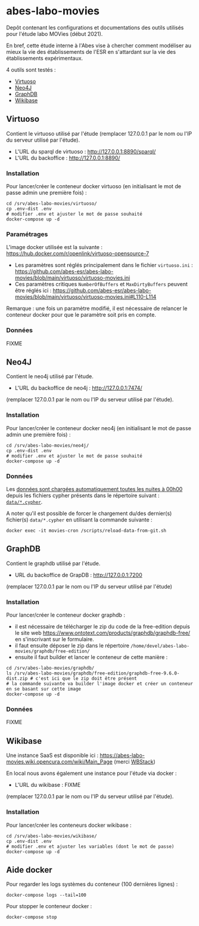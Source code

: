 # abes-labo-movies

Depôt contenant les configurations et documentations des outils utilisés pour l'étude labo MOVies (début 2021).

En bref, cette étude interne à l'Abes vise à chercher comment modéliser au mieux la vie des établissements de l'ESR en s'attardant sur la vie des établissements expérimentaux. 

4 outils sont testés :
- [Virtuoso](./README.md#Virtuoso)
- [Neo4J](./README.md#Neo4J)
- [GraphDB](./README.md#GraphDB)
- [Wikibase](./README.md#Wikibase)

## Virtuoso

Contient le virtuoso utilisé par l'étude (remplacer 127.0.0.1 par le nom ou l'IP du serveur utilisé par l'étude).

- L'URL du sparql de virtuoso : http://127.0.0.1:8890/sparql/
- L'URL du backoffice : http://127.0.0.1:8890/

### Installation

Pour lancer/créer le conteneur docker virtuoso (en initialisant le mot de passe admin une première fois) :
```
cd /srv/abes-labo-movies/virtuoso/
cp .env-dist .env
# modifier .env et ajuster le mot de passe souhaité
docker-compose up -d
```

### Paramétrages

L'image docker utilisée est la suivante : https://hub.docker.com/r/openlink/virtuoso-opensource-7

- Les paramètres sont réglés principalement dans le fichier `virtuoso.ini` : https://github.com/abes-esr/abes-labo-movies/blob/main/virtuoso/virtuoso-movies.ini
- Ces paramètres critiques `NumberOfBuffers` et `MaxDirtyBuffers` peuvent être réglés ici : https://github.com/abes-esr/abes-labo-movies/blob/main/virtuoso/virtuoso-movies.ini#L110-L114

Remarque : une fois un paramètre modifié, il est nécessaire de relancer le conteneur docker pour que le paramètre soit pris en compte.

### Données

FIXME


## Neo4J

Contient le neo4j utilisé par l'étude.

- L'URL du backoffice de neo4j : http://127.0.0.1:7474/

(remplacer 127.0.0.1 par le nom ou l'IP du serveur utilisé par l'étude).

### Installation

Pour lancer/créer le conteneur docker neo4j (en initialisant le mot de passe admin une première fois) :
```
cd /srv/abes-labo-movies/neo4j/
cp .env-dist .env
# modifier .env et ajuster le mot de passe souhaité
docker-compose up -d
```

### Données

Les [données sont chargées automatiquement toutes les nuites à 00h00](https://github.com/abes-esr/abes-labo-movies/blob/main/neo4j/data-cron-loader/tasks) depuis les fichiers cypher présents dans le répertoire suivant : [`data/*.cypher`](https://github.com/abes-esr/abes-labo-movies/tree/main/data).

A noter qu'il est possible de forcer le chargement du/des dernier(s) fichier(s) `data/*.cypher` en utilisant la commande suivante :
```
docker exec -it movies-cron /scripts/reload-data-from-git.sh
```

## GraphDB

Contient le graphdb utilisé par l'étude.

- URL du backoffice de GrapDB : http://127.0.0.1:7200

(remplacer 127.0.0.1 par le nom ou l'IP du serveur utilisé par l'étude)

### Installation

Pour lancer/créer le conteneur docker graphdb :
- il est nécessaire de télécharger le zip du code de la free-edition depuis le site web https://www.ontotext.com/products/graphdb/graphdb-free/ en s'inscrivant sur le formulaire.
- il faut ensuite déposer le zip dans le répertoire `/home/devel/abes-labo-movies/graphdb/free-edition/`
- ensuite il faut builder et lancer le conteneur de cette manière :
```
cd /srv/abes-labo-movies/graphdb/
ls /srv/abes-labo-movies/graphdb/free-edition/graphdb-free-9.6.0-dist.zip # c'est ici que le zip doit être présent
# la commande suivante va builder l'image docker et créer un conteneur en se basant sur cette image
docker-compose up -d
```

### Données

FIXME

## Wikibase

Une instance SaaS est disponible ici : https://abes-labo-movies.wiki.opencura.com/wiki/Main_Page (merci [WBStack](https://www.wbstack.com/))

En local nous avons également une instance pour l'étude via docker :

- L'URL du wikibase : FIXME

(remplacer 127.0.0.1 par le nom ou l'IP du serveur utilisé par l'étude).

### Installation

Pour lancer/créer les conteneurs docker wikibase :
```
cd /srv/abes-labo-movies/wikibase/
cp .env-dist .env
# modifier .env et ajuster les variables (dont le mot de passe)
docker-compose up -d
```



## Aide docker

Pour regarder les logs systèmes du conteneur (100 dernières lignes) :
```
docker-compose logs --tail=100
```

Pour stopper le conteneur docker :
```
docker-compose stop
```
